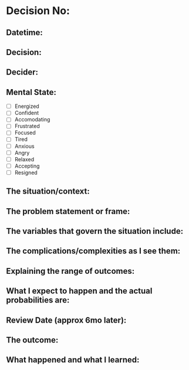 <!--
This template is for general purpose decisions, and is based on Farnam Street's Creating a Decision Journal:
    https://fs.blog/2014/02/decision-journal/
    https://www.dejournal.co/

-->

# Decision No:

## Datetime:

## Decision:

## Decider: 

## Mental State:

- [ ] Energized
- [ ] Confident
- [ ] Accomodating
- [ ] Frustrated
- [ ] Focused
- [ ] Tired
- [ ] Anxious
- [ ] Angry
- [ ] Relaxed
- [ ] Accepting
- [ ] Resigned

## The situation/context:

## The problem statement or frame:

## The variables that govern the situation include:

## The complications/complexities as I see them:

## Explaining the range of outcomes:

## What I expect to happen and the actual probabilities are:

## Review Date (approx 6mo later):

## The outcome:

## What happened and what I learned:


